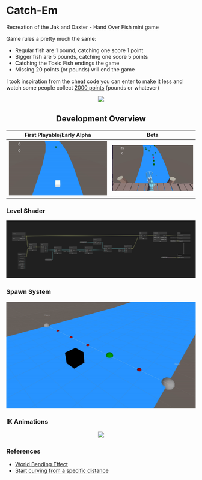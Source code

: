 # Catch-Em
Recreation of the Jak and Daxter - Hand Over Fish mini game 

Game rules a pretty much the same: 
- Regular fish are 1 pound, catching one score 1 point
- Bigger fish are 5 pounds, catching one score 5 points
- Catching the Toxic Fish endings the game
- Missing 20 points (or pounds) will end the game

I took inspiration from the cheat code you can enter to make it less and watch some people collect [2000 points](https://youtu.be/vXWJgVl4xjc) (pounds or whatever) 


<p align="center">
  <img src="https://github.com/SirLorrence/ReadMeImages/blob/main/CatchEm/CatchEmGame.gif?raw=true">
</p>

<div align="center">
 <h2> Development Overview  </h2>
</div>


First Playable/Early Alpha | Beta
:-------------------------:|:-------------------------:
![](https://github.com/SirLorrence/ReadMeImages/blob/main/CatchEm/CatchEm-EarlyAlpha.gif?raw=true) | ![](https://github.com/SirLorrence/ReadMeImages/blob/main/CatchEm/CatchEm-Beta.gif?raw=true)

### Level Shader
<!-- Shader Graph -->
<p align="center">
  <img src="https://github.com/SirLorrence/ReadMeImages/blob/main/CatchEm/CurvedShader.png?raw=true">
</p>


### Spawn System
<!-- Spawner -->
<p align="center">
  <img src="https://github.com/SirLorrence/ReadMeImages/blob/main/CatchEm/CatchEm-SpawnSystem.gif?raw=true">
</p>

### IK Animations
<!-- IK Animation Bug -->
<p align="center">
  <img src="https://github.com/SirLorrence/ReadMeImages/blob/main/CatchEm/CatchEm-AnimBug.gif?raw=true">
</p>


### References 
- [World Bending Effect](https://notslot.com/tutorials/2020/04/world-bending-effect)
- [Start curving from a specific distance](https://gamedev.stackexchange.com/questions/196801/unity-world-curve-shader-graph-how-to-start-curving-from-a-specific-distance)
